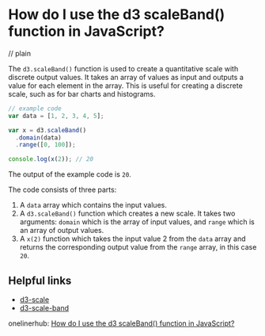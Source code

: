 # How do I use the d3 scaleBand() function in JavaScript?
// plain

The `d3.scaleBand()` function is used to create a quantitative scale with discrete output values. It takes an array of values as input and outputs a value for each element in the array. This is useful for creating a discrete scale, such as for bar charts and histograms.

```javascript
// example code
var data = [1, 2, 3, 4, 5];

var x = d3.scaleBand()
  .domain(data)
  .range([0, 100]);

console.log(x(2)); // 20
```

The output of the example code is `20`.

The code consists of three parts:

1. A `data` array which contains the input values.
2. A `d3.scaleBand()` function which creates a new scale. It takes two arguments: `domain` which is the array of input values, and `range` which is an array of output values.
3. A `x(2)` function which takes the input value 2 from the `data` array and returns the corresponding output value from the `range` array, in this case `20`.

## Helpful links

- [d3-scale](https://github.com/d3/d3-scale)
- [d3-scale-band](https://github.com/d3/d3-scale#scaleBand)

onelinerhub: [How do I use the d3 scaleBand() function in JavaScript?](https://onelinerhub.com/javascript-d3/how-do-i-use-the-d--scaleband---function-in-javascript)